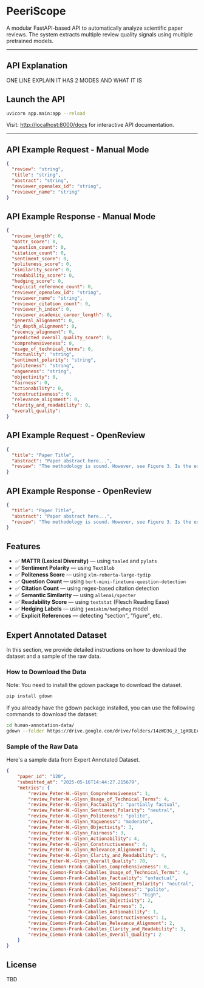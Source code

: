 # PeeriScope

A modular FastAPI-based API to automatically analyze scientific paper reviews. The system extracts multiple review quality signals using multiple pretrained models.

---

## API Explanation
ONE LINE EXPLAIN IT HAS 2 MODES AND WHAT IT IS

## Launch the API
```bash
uvicorn app.main:app --reload
```

Visit: [http://localhost:8000/docs](http://localhost:8000/docs) for interactive API documentation.

---


## API Example Request - Manual Mode
```json
{
  "review": "string",
  "title": "string",
  "abstract": "string",
  "reviewer_openalex_id": "string",
  "reviewer_name": "string"
}
```

## API Example Response - Manual Mode
```json
{
  "review_length": 0,
  "mattr_score": 0,
  "question_count": 0,
  "citation_count": 0,
  "sentiment_score": 0,
  "politeness_score": 0,
  "similarity_score": 0,
  "readability_score": 0,
  "hedging_score": 0,
  "explicit_reference_count": 0,
  "reviewer_openalex_id": "string",
  "reviewer_name": "string",
  "reviewer_citation_count": 0,
  "reviewer_h_index": 0,
  "reviewer_academic_career_length": 0,
  "general_alignment": 0,
  "in_depth_alignment": 0,
  "recency_alignment": 0,
  "predicted_overall_quality_score": 0,
  "comprehensiveness": 0,
  "usage_of_technical_terms": 0,
  "factuality": "string",
  "sentiment_polarity": "string",
  "politeness": "string",
  "vagueness": "string",
  "objectivity": 0,
  "fairness": 0,
  "actionability": 0,
  "constructiveness": 0,
  "relevance_alignment": 0,
  "clarity_and_readability": 0,
  "overall_quality": 
}
```

## API Example Request - OpenReview
```json
{
  "title": "Paper Title",
  "abstract": "Paper abstract here...",
  "review": "The methodology is sound. However, see Figure 3. Is the experiment reproducible?"
}
```

## API Example Response - OpenReview
```json
{
  "title": "Paper Title",
  "abstract": "Paper abstract here...",
  "review": "The methodology is sound. However, see Figure 3. Is the experiment reproducible?"
}
```

## Features
* ✅ **MATTR (Lexical Diversity)** — using `taaled` and `pylats`
* ✅ **Sentiment Polarity** — using `TextBlob`
* ✅ **Politeness Score** — using `xlm-roberta-large-tydip`
* ✅ **Question Count** — using `bert-mini-finetune-question-detection`
* ✅ **Citation Count** — using regex-based citation detection
* ✅ **Semantic Similarity** — using `allenai/specter`
* ✅ **Readability Score** — using `textstat` (Flesch Reading Ease)
* ✅ **Hedging Labels** — using `jeniakim/hedgehog` model
* ✅ **Explicit References** — detecting "section", "figure", etc.


## Expert Annotated Dataset
In this section, we provide detailed instructions on how to download the dataset and a sample of the raw data.

### How to Download the Data
Note: You need to install the gdown package to download the dataset.
```bash
pip install gdown
```

If you already have the gdown package installed, you can use the following commands to download the dataset:
```bash
cd human-annotation-data/
gdown --folder https://drive.google.com/drive/folders/14zWD3G_z_1gXDLEAkI7lz3KK3NHkAH8w?usp=sharing
```

### Sample of the Raw Data
Here's a sample data from Expert Annotated Dataset.
```json
{
    "paper_id": "120",
    "submitted_at": "2025-05-16T14:44:27.215679",
    "metrics": {
        "review_Peter-W.-Glynn_Comprehensiveness": 1,
        "review_Peter-W.-Glynn_Usage_of_Technical_Terms": 4,
        "review_Peter-W.-Glynn_Factuality": "partially factual",
        "review_Peter-W.-Glynn_Sentiment_Polarity": "neutral",
        "review_Peter-W.-Glynn_Politeness": "polite",
        "review_Peter-W.-Glynn_Vagueness": "moderate",
        "review_Peter-W.-Glynn_Objectivity": 3,
        "review_Peter-W.-Glynn_Fairness": 3,
        "review_Peter-W.-Glynn_Actionability": 4,
        "review_Peter-W.-Glynn_Constructiveness": 4,
        "review_Peter-W.-Glynn_Relevance_Alignment": 3,
        "review_Peter-W.-Glynn_Clarity_and_Readability": 4,
        "review_Peter-W.-Glynn_Overall_Quality": 70,
        "review_Ciemon-Frank-Caballes_Comprehensiveness": 0,
        "review_Ciemon-Frank-Caballes_Usage_of_Technical_Terms": 4,
        "review_Ciemon-Frank-Caballes_Factuality": "unfactual",
        "review_Ciemon-Frank-Caballes_Sentiment_Polarity": "neutral",
        "review_Ciemon-Frank-Caballes_Politeness": "polite",
        "review_Ciemon-Frank-Caballes_Vagueness": "high",
        "review_Ciemon-Frank-Caballes_Objectivity": 2,
        "review_Ciemon-Frank-Caballes_Fairness": 3,
        "review_Ciemon-Frank-Caballes_Actionability": 1,
        "review_Ciemon-Frank-Caballes_Constructiveness": 1,
        "review_Ciemon-Frank-Caballes_Relevance_Alignment": 2,
        "review_Ciemon-Frank-Caballes_Clarity_and_Readability": 3,
        "review_Ciemon-Frank-Caballes_Overall_Quality": 2
    }
}
```


## License
TBD

